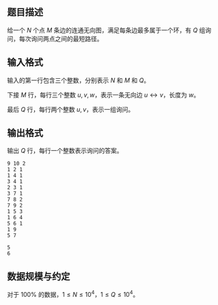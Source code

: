 ## 题目描述

给一个 $N$ 个点 $M$ 条边的连通无向图，满足每条边最多属于一个环，有 $Q$ 组询问，每次询问两点之间的最短路径。

## 输入格式

输入的第一行包含三个整数，分别表示 $N$ 和 $M$ 和 $Q$。

下接 $M$ 行，每行三个整数 $u,v,w$，表示一条无向边 $u\leftrightarrow v$，长度为 $w$。

最后 $Q$ 行，每行两个整数 $u,v$，表示一组询问。

## 输出格式

输出 $Q$ 行，每行一个整数表示询问的答案。

```input1
9 10 2
1 2 1
1 4 1
3 4 1
2 3 1
3 7 1
7 8 2
7 9 2
1 5 3
1 6 4
5 6 1
1 9
5 7
```

```output1
5
6
```

## 数据规模与约定

对于 $100\%$ 的数据，$1\le N\le10^4$，$1\le Q\le10^4$。


